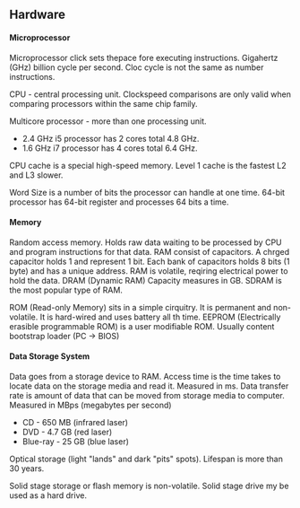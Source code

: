 ## Hardware

#### Microprocessor
Microprocessor click sets thepace fore executing instructions. Gigahertz (GHz) billion cycle per second. Cloc cycle is not the same as number instructions. 

CPU - central processing unit. Clockspeed comparisons are only valid when comparing processors within the same chip family.

Multicore processor - more than one processing unit.
- 2.4 GHz i5 processor has 2 cores total 4.8 GHz.
- 1.6 GHz i7 processor has 4 cores total 6.4 GHz.

CPU cache is a special high-speed memory. Level 1 cache is the fastest L2 and L3 slower.

Word Size is a number of bits the processor can handle at one time. 64-bit processor has 64-bit register and processes 64 bits a time.

#### Memory
Random access memory. Holds raw data waiting to be processed by CPU and program instructions for that data. RAM consist of capacitors. A chrged capacitor holds 1 and represent 1 bit. Each bank of capacitors holds 8 bits (1 byte) and has a unique address. RAM is volatile, reqiring electrical power to hold the data. DRAM (Dynamic RAM) Capacity measures in GB. SDRAM is the most popular type of RAM.

ROM (Read-only Memory) sits in a simple cirquitry. It is permanent and non-volatile. It is hard-wired and uses battery all th time. EEPROM (Electrically erasible programmable ROM) is a user modifiable ROM. Usually content bootstrap loader (PC -> BIOS)

#### Data Storage System
Data goes from a storage device to RAM. Access time is the time takes to locate data on the storage media and read it. Measured in ms. Data transfer rate is amount of data that can be moved from storage media to computer. Measured in MBps (megabytes per second)

- CD - 650 MB (infrared laser)
- DVD - 4.7 GB (red laser)
- Blue-ray - 25 GB (blue laser)

Optical storage (light "lands" and dark "pits" spots). Lifespan is more than 30 years.

Solid stage storage or flash memory is non-volatile. Solid stage drive my be used as a hard drive.

